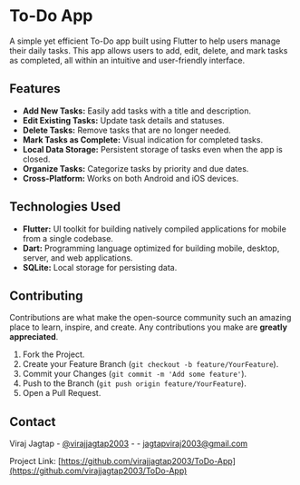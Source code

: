 # To-Do App

A simple yet efficient To-Do app built using Flutter to help users manage their daily tasks. This app allows users to add, edit, delete, and mark tasks as completed, all within an intuitive and user-friendly interface.

## Features

- **Add New Tasks:** Easily add tasks with a title and description.
- **Edit Existing Tasks:** Update task details and statuses.
- **Delete Tasks:** Remove tasks that are no longer needed.
- **Mark Tasks as Complete:** Visual indication for completed tasks.
- **Local Data Storage:** Persistent storage of tasks even when the app is closed.
- **Organize Tasks:** Categorize tasks by priority and due dates.
- **Cross-Platform:** Works on both Android and iOS devices.

## Technologies Used

- **Flutter:** UI toolkit for building natively compiled applications for mobile from a single codebase.
- **Dart:** Programming language optimized for building mobile, desktop, server, and web applications.
- **SQLite:** Local storage for persisting data.

## Contributing

Contributions are what make the open-source community such an amazing place to learn, inspire, and create. Any contributions you make are **greatly appreciated**.

1. Fork the Project.
2. Create your Feature Branch (`git checkout -b feature/YourFeature`).
3. Commit your Changes (`git commit -m 'Add some feature'`).
4. Push to the Branch (`git push origin feature/YourFeature`).
5. Open a Pull Request.

## Contact

Viraj Jagtap - [@virajjagtap2003](https://github.com/virajjagtap2003) - - jagtapviraj2003@gmail.com

Project Link: [https://github.com/virajjagtap2003/ToDo-App](https://github.com/virajjagtap2003/ToDo-App)
